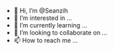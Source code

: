 - 👋 Hi, I’m @Seanzih
- 👀 I’m interested in ...
- 🌱 I’m currently learning ...
- 💞️ I’m looking to collaborate on ...
- 📫 How to reach me ...

<!---
Seanzih/Seanzih is a ✨ special ✨ repository because its `README.md` (this file) appears on your GitHub profile.
You can click the Preview link to take a look at your changes.
--->
